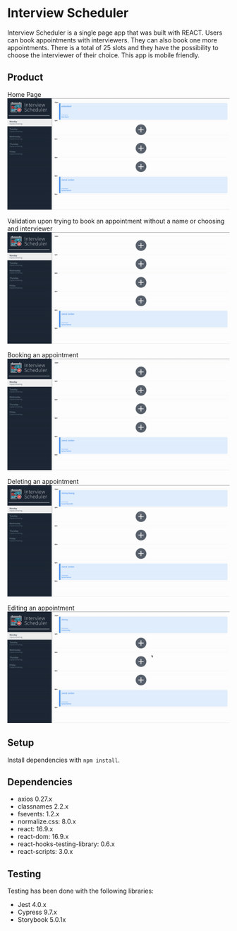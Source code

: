 # Interview Scheduler

Interview Scheduler is a single page app that was built with REACT. Users can book appointments with interviewers. They can also book one more appointments. There is a total of 25 slots and they have the possibility to choose the interviewer of their choice. This app is mobile friendly.

## Product

Home Page
![Landing page](https://github.com/jhoangqm/scheduler/blob/master/docs/alldays.gif?raw=true)

Validation upon trying to book an appointment without a name or choosing and interviewer
![validating an appointment](https://github.com/jhoangqm/scheduler/blob/master/docs/validation.gif?raw=true)

Booking an appointment
![booking an appointment](https://github.com/jhoangqm/scheduler/blob/master/docs/createappointment.gif?raw=true)

Deleting an appointment
![deleting an appointment](https://github.com/jhoangqm/scheduler/blob/master/docs/deleteappointment.gif?raw=true)

Editing an appointment
![editing an appointment](https://github.com/jhoangqm/scheduler/blob/master/docs/editappointment.gif?raw=true)

## Setup

Install dependencies with `npm install`.

## Dependencies

- axios 0.27.x
- classnames 2.2.x
- fsevents: 1.2.x
- normalize.css: 8.0.x
- react: 16.9.x
- react-dom: 16.9.x
- react-hooks-testing-library: 0.6.x
- react-scripts: 3.0.x

## Testing

Testing has been done with the following libraries:

- Jest 4.0.x
- Cypress 9.7.x
- Storybook 5.0.1x
